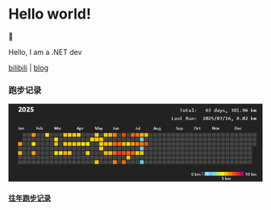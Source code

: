 # Hello world!

👋

Hello, I am a .NET dev


[bilibili](https://space.bilibili.com/47754706) | [blog](https://prime167.github.io)

### 跑步记录
![2025](https://github.com/prime167/MyRunningLog/blob/main/data/2025.png)

#### [往年跑步记录](https://github.com/prime167/MyRunningLog/blob/main/README.md)
